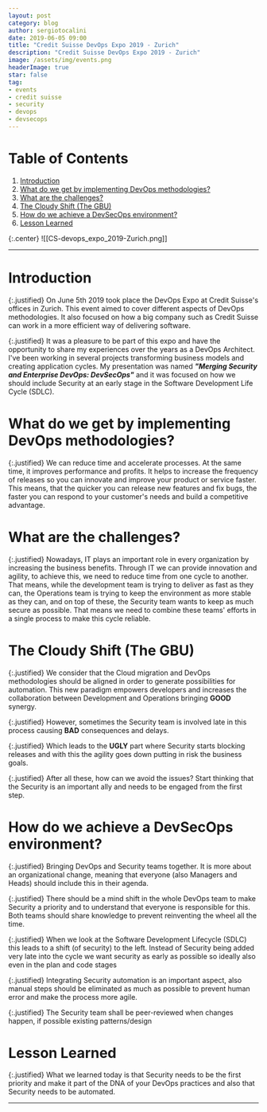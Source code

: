 ```yaml
---
layout: post
category: blog
author: sergiotocalini
date: 2019-06-05 09:00
title: "Credit Suisse DevOps Expo 2019 - Zurich"
description: "Credit Suisse DevOps Expo 2019 - Zurich"
image: /assets/img/events.png
headerImage: true
star: false
tag:
- events
- credit suisse
- security
- devops
- devsecops
---
```

# Table of Contents
1. [Introduction](#introduction)
2. [What do we get by implementing DevOps methodologies?](#what-do-we-get-implementing-devops-methodologies)
3. [What are the challenges?](#what-are-the-challenges)
4. [The Cloudy Shift (The GBU)](#the-cloudy-shift-the-gbu)
5. [How do we achieve a DevSecOps environment?](#how-do-we-achieve-a-devsecops-environment)
6. [Lesson Learned](#lesson-learned)

{:.center}
![[CS-devops_expo_2019-Zurich.png]]

---
# Introduction

{:.justified}
On June 5th 2019 took place the DevOps Expo at Credit Suisse's offices in
Zurich. This event aimed to cover different aspects of DevOps 
methodologies. It also focused on how a big company such as Credit Suisse
can work in a more efficient way of delivering software.

{:.justified}
It was a pleasure to be part of this expo and have the opportunity to share
my experiences over the years as a DevOps Architect. I've been working in several
projects transforming business models and creating application cycles. My presentation
was named <i><b>"Merging Security and Enterprise DevOps: DevSecOps"</b></i>
and it was focused on how we should include Security at an early stage in the
Software Development Life Cycle (SDLC).

# What do we get by implementing DevOps methodologies?

{:.justified}
We can reduce time and accelerate processes. At the same time, it
improves performance and profits. It helps to increase the frequency
of releases so you can innovate and improve your product or service faster. This
means, that the quicker you can release new features and fix bugs, the faster you can
respond to your customer's needs and build a competitive advantage.

# What are the challenges?

{:.justified}
Nowadays, IT plays an important role in every organization by increasing the business benefits. Through IT we can provide innovation and agility, to achieve this, we need to reduce time from one cycle to another. That means, while the development team is trying to deliver as fast as they can, the Operations team is trying to keep the environment as more stable as they can, and on top of these, the Security team wants to keep as much secure as possible. That means we need to combine these teams' efforts in a single process to make this cycle reliable.

# The Cloudy Shift (The GBU)

{:.justified}
We consider that the Cloud migration and DevOps methodologies should be aligned in
order to generate possibilities for automation. This new paradigm empowers
developers and increases the collaboration between Development and Operations
bringing <b>GOOD</b> synergy.

{:.justified}
However, sometimes the Security team is involved late in this process causing
<b>BAD</b> consequences and delays.

{:.justified}
Which leads to the <b>UGLY</b> part where Security starts blocking
releases and with this the agility goes down putting in risk the business goals.

{:.justified}
After all these, how can we avoid the issues? Start thinking that the Security
is an important ally and needs to be engaged from the first step.

# How do we achieve a DevSecOps environment?

{:.justified}
Bringing DevOps and Security teams together. It is more about an organizational change, meaning that everyone (also Managers and Heads) should include this in their agenda.

{:.justified}
There should be a mind shift in the whole DevOps team to make Security a priority and to understand that everyone is responsible for this. Both teams should share knowledge to prevent reinventing the wheel all the time.

{:.justified}
When we look at the Software Development Lifecycle (SDLC) this leads to a shift (of security) to the left. Instead of Security being added very late into the cycle we want security as early as possible so ideally also even in the plan and code stages

{:.justified}
Integrating Security automation is an important aspect, also manual steps should be eliminated as much as possible to prevent human error and make the process more agile.

{:.justified}
The Security team shall be peer-reviewed when changes happen, if possible existing patterns/design

# Lesson Learned

{:.justified}
What we learned today is that Security needs to be the first priority and
make it part of the DNA of your DevOps practices and also that Security needs
to be automated.

---
[banner]: /assets/events/CS-devops_expo_2019-Zurich.png
[gallery]: https://photos.app.goo.gl/3QqPc9wjtTsxVski7
